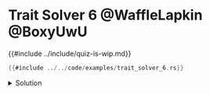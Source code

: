 # Trait Solver 6 @WaffleLapkin @BoxyUwU

{{#include ../include/quiz-is-wip.md}}

```rust
{{#include ../../code/examples/trait_solver_6.rs}}
```

<details>
<summary>Solution</summary>

```
{{#include ../../code/examples/stderr/trait_solver_6.stderr}}
```

Let's first explicitly annotate all elided lifetimes:

```rust
fn func<'a>(a: &'a u32) {
    dbg!(a);
}

fn accepts_func<'a>(b: for<'b> fn(&'b u32), c: &'a u32) {
    b(c);
}

fn main() {
    accepts_func(func as fn(_), &23);
}
```

`func` is a higher-ranked function of type `for<'a> fn(&'a u32)`. This means it can accept *any* lifetime.
`accepts_func`'s first parameter `b` is also a higher ranked function of the same type, so it needs a function that can accept any lifetime.

But in `main`, we cast the higher-ranked function type to `fn(_)`. `fn(_)` is inferred to *not* be a higher-ranked function pointer type
(inferring a *specific* lifetime for the argument), so it is no longer valid to pass to `accepts_func`.

If we instead specify it as `as fn(&_)` it gets inferred as a higher-ranked function pointer type again and the program compiles.
Specifying an inferred type as `&_` is sometimes done in real programs for closure arguments to make sure the closure type is inferred to be higher-ranked.

</details>

